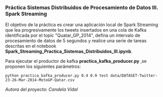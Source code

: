 ### Práctica Sistemas Distribuidos de Procesamiento de Datos III. Spark Streaming

El objetivo de la práctica es  crear una aplicación local de Spark Streaming que lea progresivamente los tweets insertados en una cola de Kafka identificada por el topic "Quatar_GP_2014", defina un intervalo de procesamiento de datos de 5 segundos y realice una serie de tareas descritas en el notebook **Spark_Streaming_Practica_Sistemas_Distribuidos_III.ipynb**.

Para ejecutar el productor de kafka **practica_kafka_producer.py** ,se proponen los siguientes parámetros:

    python practica_kafka_producer.py 0.4 0.9 test data/DATASET-Twitter-23-26-Mar-2014-MotoGP-Qatar.csv



*Autora del proyecto: Candela Vidal*
